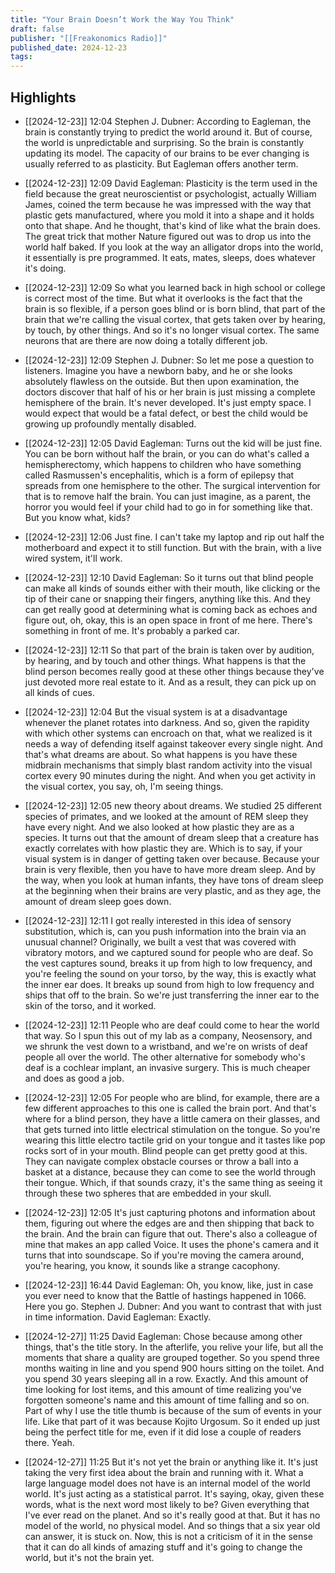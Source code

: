 ```yaml
---
title: "Your Brain Doesn’t Work the Way You Think"
draft: false
publisher: "[[Freakonomics Radio]]"
published_date: 2024-12-23
tags:
---
```



## Highlights
* [[2024-12-23]] 12:04  Stephen J. Dubner: According to Eagleman, the brain is constantly trying to predict the world around it. But of course, the world is unpredictable and surprising. So the brain is constantly updating its model. The capacity of our brains to be ever changing is usually referred to as plasticity. But Eagleman offers another term.

* [[2024-12-23]] 12:09  David Eagleman: Plasticity is the term used in the field because the great neuroscientist or psychologist, actually William James, coined the term because he was impressed with the way that plastic gets manufactured, where you mold it into a shape and it holds onto that shape. And he thought, that's kind of like what the brain does. The great trick that mother Nature figured out was to drop us into the world half baked. If you look at the way an alligator drops into the world, it essentially is pre programmed. It eats, mates, sleeps, does whatever it's doing.

* [[2024-12-23]] 12:09  So what you learned back in high school or college is correct most of the time. But what it overlooks is the fact that the brain is so flexible, if a person goes blind or is born blind, that part of the brain that we're calling the visual cortex, that gets taken over by hearing, by touch, by other things. And so it's no longer visual cortex. The same neurons that are there are now doing a totally different job.

* [[2024-12-23]] 12:09  Stephen J. Dubner: So let me pose a question to listeners. Imagine you have a newborn baby, and he or she looks absolutely flawless on the outside. But then upon examination, the doctors discover that half of his or her brain is just missing a complete hemisphere of the brain. It's never developed. It's just empty space. I would expect that would be a fatal defect, or best the child would be growing up profoundly mentally disabled.

* [[2024-12-23]] 12:05  David Eagleman: Turns out the kid will be just fine. You can be born without half the brain, or you can do what's called a hemispherectomy, which happens to children who have something called Rasmussen's encephalitis, which is a form of epilepsy that spreads from one hemisphere to the other. The surgical intervention for that is to remove half the brain. You can just imagine, as a parent, the horror you would feel if your child had to go in for something like that. But you know what, kids?

* [[2024-12-23]] 12:06  Just fine. I can't take my laptop and rip out half the motherboard and expect it to still function. But with the brain, with a live wired system, it'll work.

* [[2024-12-23]] 12:10  David Eagleman: So it turns out that blind people can make all kinds of sounds either with their mouth, like clicking or the tip of their cane or snapping their fingers, anything like this. And they can get really good at determining what is coming back as echoes and figure out, oh, okay, this is an open space in front of me here. There's something in front of me. It's probably a parked car.

* [[2024-12-23]] 12:11  So that part of the brain is taken over by audition, by hearing, and by touch and other things. What happens is that the blind person becomes really good at these other things because they've just devoted more real estate to it. And as a result, they can pick up on all kinds of cues.

* [[2024-12-23]] 12:04  But the visual system is at a disadvantage whenever the planet rotates into darkness. And so, given the rapidity with which other systems can encroach on that, what we realized is it needs a way of defending itself against takeover every single night. And that's what dreams are about. So what happens is you have these midbrain mechanisms that simply blast random activity into the visual cortex every 90 minutes during the night. And when you get activity in the visual cortex, you say, oh, I'm seeing things.

* [[2024-12-23]] 12:05  new theory about dreams. We studied 25 different species of primates, and we looked at the amount of REM sleep they have every night. And we also looked at how plastic they are as a species. It turns out that the amount of dream sleep that a creature has exactly correlates with how plastic they are. Which is to say, if your visual system is in danger of getting taken over because. Because your brain is very flexible, then you have to have more dream sleep. And by the way, when you look at human infants, they have tons of dream sleep at the beginning when their brains are very plastic, and as they age, the amount of dream sleep goes down.

* [[2024-12-23]] 12:11  I got really interested in this idea of sensory substitution, which is, can you push information into the brain via an unusual channel? Originally, we built a vest that was covered with vibratory motors, and we captured sound for people who are deaf. So the vest captures sound, breaks it up from high to low frequency, and you're feeling the sound on your torso, by the way, this is exactly what the inner ear does. It breaks up sound from high to low frequency and ships that off to the brain. So we're just transferring the inner ear to the skin of the torso, and it worked.

* [[2024-12-23]] 12:11  People who are deaf could come to hear the world that way. So I spun this out of my lab as a company, Neosensory, and we shrunk the vest down to a wristband, and we're on wrists of deaf people all over the world. The other alternative for somebody who's deaf is a cochlear implant, an invasive surgery. This is much cheaper and does as good a job.

* [[2024-12-23]] 12:05  For people who are blind, for example, there are a few different approaches to this one is called the brain port. And that's where for a blind person, they have a little camera on their glasses, and that gets turned into little electrical stimulation on the tongue. So you're wearing this little electro tactile grid on your tongue and it tastes like pop rocks sort of in your mouth. Blind people can get pretty good at this. They can navigate complex obstacle courses or throw a ball into a basket at a distance, because they can come to see the world through their tongue. Which, if that sounds crazy, it's the same thing as seeing it through these two spheres that are embedded in your skull.

* [[2024-12-23]] 12:05  It's just capturing photons and information about them, figuring out where the edges are and then shipping that back to the brain. And the brain can figure that out. There's also a colleague of mine that makes an app called Voice. It uses the phone's camera and it turns that into soundscape. So if you're moving the camera around, you're hearing, you know, it sounds like a strange cacophony.
* [[2024-12-23]] 16:44  David Eagleman: Oh, you know, like, just in case you ever need to know that the Battle of hastings happened in 1066. Here you go. Stephen J. Dubner: And you want to contrast that with just in time information. David Eagleman: Exactly.

* [[2024-12-27]] 11:25  David Eagleman: Chose because among other things, that's the title story. In the afterlife, you relive your life, but all the moments that share a quality are grouped together. So you spend three months waiting in line and you spend 900 hours sitting on the toilet. And you spend 30 years sleeping all in a row. Exactly. And this amount of time looking for lost items, and this amount of time realizing you've forgotten someone's name and this amount of time falling and so on. Part of why I use the title thumb is because of the sum of events in your life. Like that part of it was because Kojito Urgosum. So it ended up just being the perfect title for me, even if it did lose a couple of readers there. Yeah.

* [[2024-12-27]] 11:25  But it's not yet the brain or anything like it. It's just taking the very first idea about the brain and running with it. What a large language model does not have is an internal model of the world world. It's just acting as a statistical parrot. It's saying, okay, given these words, what is the next word most likely to be? Given everything that I've ever read on the planet. And so it's really good at that. But it has no model of the world, no physical model. And so things that a six year old can answer, it is stuck on. Now, this is not a criticism of it in the sense that it can do all kinds of amazing stuff and it's going to change the world, but it's not the brain yet.

